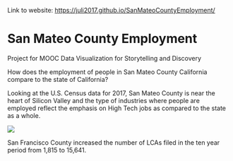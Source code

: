 Link to website: https://juli2017.github.io/SanMateoCountyEmployment/


# San Mateo County Employment
Project for MOOC Data Visualization for Storytelling and Discovery

How does the employment of people in San Mateo County California compare to the state of California?

Looking at the U.S. Census data for 2017, San Mateo County is near the heart of Silicon Valley and the type of industries where people are employed reflect the emphasis on High Tech jobs as compared to the state as a whole.


<img src="./img /CompareOrderSectorsCASMC%.png" />  

San Francisco County increased the number of LCAs filed in the ten year period from 1,815 to 15,641.  
